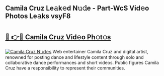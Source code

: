 ## Camila Cruz Le𝚊k𝚎d N𝚞𝚍e - Part-WcS Vid𝚎o Photos Le𝚊ks vsyF8

# <h2><a href="http://fbef1pu.evod.top/?m=Camila+Cruz">🔗 👉🔴 Camila Cruz Vid𝚎o Ph𝚘t𝚘s</a></h2>

[![Camila Cruz N𝚞d𝚎s](https://i.imgur.com/8V9OHl7.gif)](http://fbef1pu.evod.top/?m=Camila+Cruz)
Web entertainer Camila Cruz and digital artist, renowned for posting dance and lifestyle content through solo and collaborative dance performances and short videos. Public figures Camila Cruz have a responsibility to represent their communities. 
